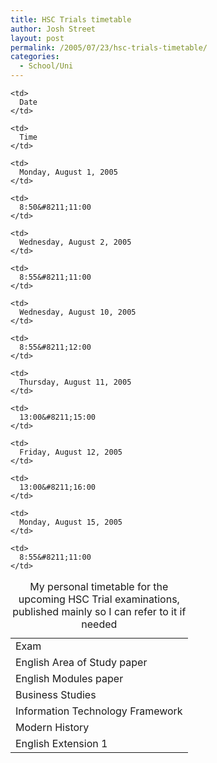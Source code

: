 ```yaml
---
title: HSC Trials timetable
author: Josh Street
layout: post
permalink: /2005/07/23/hsc-trials-timetable/
categories:
  - School/Uni
---
```

<table>
  <caption>My personal timetable for the upcoming HSC Trial examinations, published mainly so I can refer to it if needed</caption> <tr>
    <td>
      Exam
    </td>
    
    <td>
      Date
    </td>
    
    <td>
      Time
    </td>
  </tr>
  
  <tr>
    <td>
      English Area of Study paper
    </td>
    
    <td>
      Monday, August 1, 2005
    </td>
    
    <td>
      8:50&#8211;11:00
    </td>
  </tr>
  
  <tr>
    <td>
      English Modules paper
    </td>
    
    <td>
      Wednesday, August 2, 2005
    </td>
    
    <td>
      8:55&#8211;11:00
    </td>
  </tr>
  
  <tr>
    <td>
      Business Studies
    </td>
    
    <td>
      Wednesday, August 10, 2005
    </td>
    
    <td>
      8:55&#8211;12:00
    </td>
  </tr>
  
  <tr>
    <td>
      Information Technology Framework
    </td>
    
    <td>
      Thursday, August 11, 2005
    </td>
    
    <td>
      13:00&#8211;15:00
    </td>
  </tr>
  
  <tr>
    <td>
      Modern History
    </td>
    
    <td>
      Friday, August 12, 2005
    </td>
    
    <td>
      13:00&#8211;16:00
    </td>
  </tr>
  
  <tr>
    <td>
      English Extension 1
    </td>
    
    <td>
      Monday, August 15, 2005
    </td>
    
    <td>
      8:55&#8211;11:00
    </td>
  </tr>
</table>